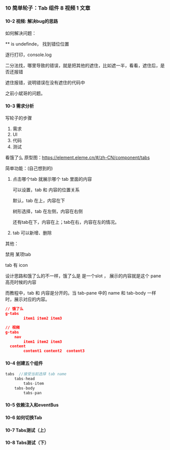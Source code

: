 ### 10 简单轮子：Tab 组件 8 视频 1 文章

#### 10-2 视频: 解决bug的思路

如何解决问题：

** is undefinde， 找到错位位置

逐行打印，console.log



二分法找，哪里导致的错误，就是把其他的遮住，比如遮一半，看看，遮住后，是否还报错

遮住报错，说明错误在没有遮住的代码中

之前小斌哥的问题。



#### 10-3 需求分析

写轮子的步骤

1. 需求
2. UI
3. 代码
4. 测试



看饿了么 原型图：https://element.eleme.cn/#/zh-CN/component/tabs

简单功能：(自己想到的)

1. 点击哪个tab 就展示哪个 tab 里面的内容

   可以设置，tab 和 内容的位置关系

   默认，tab 在上，内容在下

   树形选择，tab 在左侧，内容在右侧

   还有tab在下，内容在上；tab在右，内容在左的情况。

2. tab 可以新增、删除



其他：

禁用 某项tab

tab 有 icon



设计思路和饿了么的不一样，饿了么是  <el-tab-pane>  是一个slot ， 展示的内容就是这个 pane 高亮时候的内容

而教程中，tab 和 内容是分开的。当 tab-pane 中的 name  和  tab-body  一样时，展示对应的内容。

```json
// 饿了么
g-tabs
		item1 item2 item3

// 视频
g-tabs
	nav 
		item1 item2 item3
  content
		content1 content2  content3
```



#### 10-4 创建五个组件

```js
tabs  //接受当前选择 tab name
	tabs-head
		tabs-item
	tabs-body
		tabs-pan
```



#### 10-5  依赖注入和eventBus

#### 10-6 如何切换Tab

#### 10-7 Tabs测试（上）

#### 10-8 Tabs测试（下）